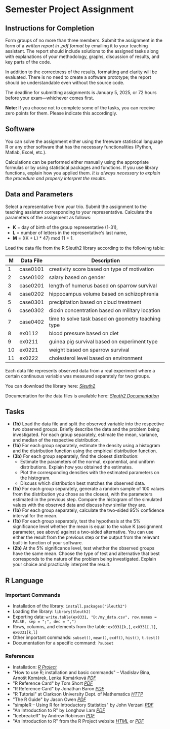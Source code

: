# Semester Project Assignment


## Instructions for Completion

Form groups of no more than three members. Submit the assignment in the form of a *written report in .pdf format* by emailing it to your teaching assistant. The report should include solutions to the assigned tasks along with explanations of your methodology, graphs, discussion of results, and key parts of the code.

In addition to the correctness of the results, formatting and clarity will be evaluated. There is no need to create a software prototype; the report should be understandable even without the source code.

The deadline for submitting assignments is January 5, 2025, or 72 hours before your exam—whichever comes first.

**Note:** If you choose not to complete some of the tasks, you can receive zero points for them. Please indicate this accordingly.

## Software

You can solve the assignment either using the freeware statistical language R or any other software that has the necessary functionalities (Python, Matlab, Excel, etc.).

Calculations can be performed either manually using the appropriate formulas or by using statistical packages and functions. If you use library functions, explain how you applied them. *It is always necessary to explain the procedure and properly interpret the results.*

## Data and Parameters

Select a representative from your trio. Submit the assignment to the teaching assistant corresponding to your representative. Calculate the parameters of the assignment as follows:

- **K** = day of birth of the group representative (1-31),
- **L** = number of letters in the representative's last name,
- **M** = ((K + L) * 47) mod 11 + 1.

Load the data file from the R Sleuth2 library according to the following table:

| M  | Data File | Description                                  |
|----|-----------|----------------------------------------------|
| 1  | case0101  | creativity score based on type of motivation  |
| 2  | case0102  | salary based on gender                        |
| 3  | case0201  | length of humerus based on sparrow survival   |
| 4  | case0202  | hippocampus volume based on schizophrenia      |
| 5  | case0301  | precipitation based on cloud treatment        |
| 6  | case0302  | dioxin concentration based on military location |
| 7  | case0402  | time to solve task based on geometry teaching type |
| 8  | ex0112    | blood pressure based on diet                   |
| 9  | ex0211    | guinea pig survival based on experiment type  |
| 10 | ex0221    | weight based on sparrow survival               |
| 11 | ex0222    | cholesterol level based on environment         |

Each data file represents observed data from a real experiment where a certain continuous variable was measured separately for two groups.

You can download the library here: *[Sleuth2](https://cran.r-project.org/package=Sleuth2)*

Documentation for the data files is available here: *[Sleuth2 Documentation](https://cran.r-project.org/web/packages/Sleuth2/Sleuth2.pdf)*

## Tasks

- **(1b)** Load the data file and split the observed variable into the respective two observed groups. Briefly describe the data and the problem being investigated. For each group separately, estimate the mean, variance, and median of the respective distribution.
- **(1b)** For each group separately, estimate the density using a histogram and the distribution function using the empirical distribution function.
- **(3b)** For each group separately, find the closest distribution:
  - Estimate the parameters of the normal, exponential, and uniform distributions. Explain how you obtained the estimates.
  - Plot the corresponding densities with the estimated parameters on the histogram.
  - Discuss which distribution best matches the observed data.
- **(1b)** For each group separately, generate a random sample of 100 values from the distribution you chose as the closest, with the parameters estimated in the previous step. Compare the histogram of the simulated values with the observed data and discuss how similar they are.
- **(1b)** For each group separately, calculate the two-sided 95% confidence interval for the mean.
- **(1b)** For each group separately, test the hypothesis at the 5% significance level whether the mean is equal to the value K (assignment parameter, see above) against a two-sided alternative. You can use either the result from the previous step or the output from the relevant built-in function of your software.
- **(2b)** At the 5% significance level, test whether the observed groups have the same mean. Choose the type of test and alternative that best corresponds to the nature of the problem being investigated. Explain your choice and practically interpret the result.

## R Language

### Important Commands

- Installation of the library: `install.packages("Sleuth2")`
- Loading the library: `library(Sleuth2)`
- Exporting data: `write.table(ex0331, "D:/my_data.csv", row.names = FALSE, sep = ";", dec = ",")`
- Rows, columns, and elements from the table: `ex0331[k,]`, `ex0331[,l]`, `ex0331[k,l]`
- Other important commands: `subset()`, `mean()`, `ecdf()`, `hist()`, `t.test()`
- Documentation for a specific command: `?subset`

### References

- Installation: *[R Project](http://www.r-project.org/)*
- "How to use R; installation and basic commands" – Vladislav Bína, Arnošt Komárek, Lenka Komárková *[PDF](http://www.karlin.mff.cuni.cz/~komarek/vyuka/dataRko/Rmanual2.pdf)*
- "R Reference Card" by Tom Short *[PDF](http://cran.r-project.org/doc/contrib/Short-refcard.pdf)*
- "R Reference Card" by Jonathan Baron *[PDF](http://cran.r-project.org/doc/contrib/refcard.pdf)*
- "R Tutorial" at Clarkson University Dept. of Mathematics *[HTTP](http://www.cyclismo.org/tutorial/R/index.html)*
- "The R Guide" by Jason Owen *[PDF](http://cran.r-project.org/doc/contrib/Owen-TheRGuide.pdf)*
- "simpleR – Using R for Introductory Statistics" by John Verzani *[PDF](http://cran.r-project.org/doc/contrib/Verzani-SimpleR.pdf)*
- "An Introduction to R" by Longhow Lam *[PDF](http://cran.r-project.org/doc/contrib/Lam-IntroductionToR_LHL.pdf)*
- "IcebreakeR" by Andrew Robinson *[PDF](http://cran.r-project.org/doc/contrib/Robinson-icebreaker.pdf)*
- "An Introduction to R" from the R Project website *[HTML](http://cran.r-project.org/doc/manuals/R-intro.html)* or *[PDF](http://cran.r-project.org/doc/manuals/R-intro.pdf)*


